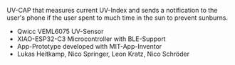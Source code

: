 UV-CAP that measures current UV-Index and sends a notification to the user's phone if the user spent to much time in the sun to prevent sunburns.
* Qwicc VEML6075 UV-Sensor 
* XIAO-ESP32-C3 Microcontroller with BLE-Support
* App-Prototype developed with MIT-App-Inventor
* Lukas Heitkamp, Nico Springer, Leon Kratz, Nico Schröder
